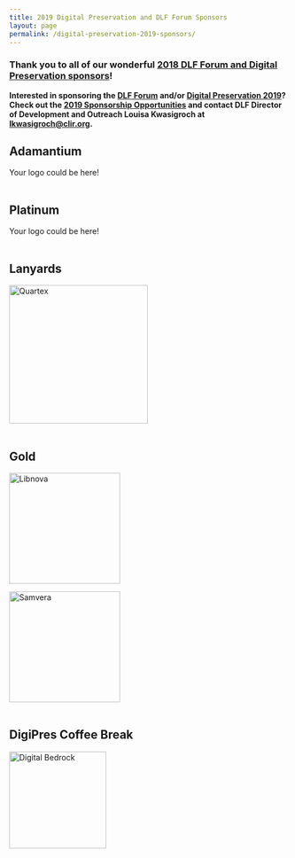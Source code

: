```yaml
---
title: 2019 Digital Preservation and DLF Forum Sponsors
layout: page
permalink: /digital-preservation-2019-sponsors/
---
```


### **Thank you to all of our wonderful [2018 DLF Forum and Digital Preservation sponsors](https://ndsa.org/digital-preservation-2018-sponsors/)!**


**Interested in sponsoring the [DLF Forum](https://forum2019.diglib.org) and/or [Digital Preservation 2019](https://ndsa.org/meetings/)? Check out the [2019 Sponsorship Opportunities](https://forum2019.diglib.org/sponsorship-opportunities/) and contact DLF Director of Development and Outreach Louisa Kwasigroch at [lkwasigroch@clir.org](mailto:lkwasigroch@clir.org).**

## **Adamantium**

Your logo could be here!
</br>
</br>

## **Platinum**

Your logo could be here!
</br>
</br>

## **Lanyards**

[<img alt="Quartex" width="250" src='{{ "/images/sponsors/Quartex_pos_rgb - transparent 1000px w.png"}}'>](https://www.quartexcollections.com/)
</br>
</br>

## **Gold**

[<img alt="Libnova" width="200" src='{{ "/images/sponsors/LIBNOVA-logo.png"}}'>](https://www.libnova.com/en)
</br>

[<img alt="Samvera" width="200" src='{{ "/images/sponsors/samvera-fall-TM.jpg"}}'>](https://samvera.org)
</br>
</br>

## **DigiPres Coffee Break**

[<img alt="Digital Bedrock" width="175" src='{{ "/images/sponsors/Digital_Bedrock_logoB.eps"}}'>](https://www.digitalbedrock.com)
